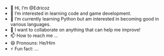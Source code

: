 - 👋 Hi, I’m @Edricoz
- 👀 I’m interested in learning code and game development.
- 🌱 I’m currently learning Python but am interested in becoming good in various languages.
- 💞️ I want to collaborate on anything that can help me improve!
- 📫 How to reach me ...
- 😄 Pronouns: He/Him
- ⚡ Fun fact: ...

<!---
Edricoz/Edricoz is a ✨ special ✨ repository because its `README.md` (this file) appears on your GitHub profile.
You can click the Preview link to take a look at your changes.
--->
